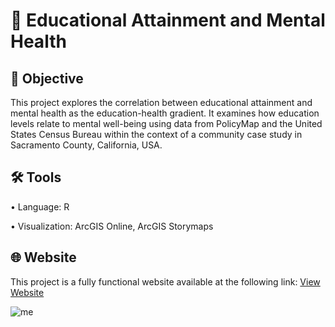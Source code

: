 # 🧠 Educational Attainment and Mental Health
## 🎯 Objective <br>
This project explores the correlation between educational attainment and mental health as the education-health gradient. It examines how education levels relate to mental well-being using data from PolicyMap and the United States Census Bureau within the context of a community case study in Sacramento County, California, USA. <p>
## 🛠️ Tools <br>
• Language: R <p>
• Visualization: ArcGIS Online, ArcGIS Storymaps <p>
## 🌐 Website <br>
This project is a fully functional website available at the following link: [View Website](https://arcg.is/0LeCqz) <p>
![me](https://github.com/redefiningvicky/Educational-Attainment-and-Mental-Health/blob/d797e3d49f00abd0aecb89e4ae5847119df1f43b/Educational_Attainment_and_Mental_Health.gif)
